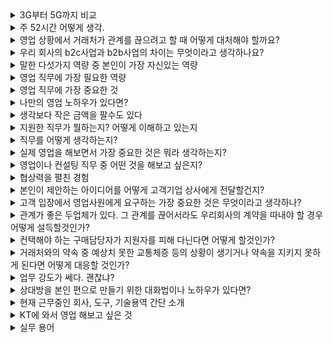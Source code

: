 <details markdown = "1">
<summary>3G부터 5G까지 비교</summary>
3G는 문자와 음성 서비스를 넘어, 동영상이나 화상 통화 등 멀티미디어 데이터 전송을 가능하게 한 첫번째 기술입니다.<br>
다음 4G는 이전 세대보다 훨씬 빠른 데이터 전송을 제공. 정지 상태 1Gbps, 이동 중에는 100Mbps 이상 속도로, 다양한 네트워크 망 연결 가능<br>
5G는 기존 4G LTE 보다 훨씬 빠른 데이터 전송속도, 넓은 대역폭, 그리고 낮은 지연시간을 특징으로 합니다.<br>
이를 통해 고화질 비디오 스트리밍, 증강현실이나 가상현실 같은 멀티미디어 콘텐츠를 실시간으로 즐기는데 이점을 제공하는 기술입니다.<br>
</details>

<details markdown = "1">
<summary>주 52시간 어떻게 생각.</summary>
네, 주 52시간 근무제의 취지는 분명히 긍정적인 방향으로 설정되었다고 생각합니다. 그러나 업계 현장에서는 근무제와 다르게 52시간을 초과하여 근무하는 경우가 적지 않았습니다. 이는 업무의 특성상 긴급한 요구사항이나 프로젝트의 마감 기한 등으로 인해 불가피한 경우가 많았기 때문입니다. <br>
<br>
따라서 이 제도가 현장의 현실과 더 밀접하게 연동될 수 있도록 데이터를 기반으로 한 지속적인 모니터링과 보완이 필요하다고 생각합니다. 예를 들어, 유연근로제와 같은 대체 방안을 통해 업무 피크 시즌에는 탄력적으로 근무할 수 있도록 하고, 비수기에는 충분한 휴식을 보장받을 수 있는 시스템을 마련하는 것이 중요하다고 봅니다
</details>

<details markdown = "1">
<summary>영업 상황에서 거래처가 관계를 끊으려고 할 때 어떻게 대처해야 할까요?</summary>
만약 거래처가 관계를 끊으려고 한다면, 먼저 침착하게 거래처의 결정에 대한 이유를 파악하려고 노력할 것입니다. 거래처와의 솔직한 대화를 통해 문제의 근본 원인을 이해하고, 그들의 불만사항이나 요구사항을 정확히 파악하겠습니다. 그 후, 거래처의 필요와 우려를 해결할 수 있는 구체적이고 실질적인 해결책을 제시하며, 우리 제품이나 서비스가 장기적으로 그들에게 어떤 가치를 제공할 수 있는지를 강조하겠습니다.
나아가 유연한 조정을 통해 거래 조건을 재협상하는 등 적극적으로 문제를 해결하기 위해 노력할 것입니다. 이를통해 거래처와의 신뢰를 회복하고, 장기적인 관계 유지에 초점을 맞추겠습니다.
</details>

<details markdown = "1">
<summary>우리 회사의 b2c사업과 b2b사업의 차이는 무엇이라고 생각하나요? </summary>
KT의 B2C 사업은 개인 고객 또는 가정을 대상으로 하는 서비스를 제공합니다. 이는 모바일 네트워크, 인터넷 서비스, IPTV 등 일상생활에서 사용되는 통신 서비스를 포함하며, 전 국민과 가정이 이용할 수 있는 매우 보편적인 서비스입니다. B2C 시장은 국내에 한정되어 있으며, 소비자의 성별, 연령, 소득, 거주 지역 등에 따라 다양한 마케팅 전략을 구사합니다. 또한, 통신 서비스가 필수재로 여겨지기 때문에 경기 변동에 크게 영향을 받지 않고 비교적 안정된 수요를 가지고 있습니다.
<br>
반면, KT의 B2B 사업은 다른 기업들을 대상으로 합니다. 이는 기업용 인터넷, 기업 전화 서비스, 그리고 디지털 전환을 위한 다양한 솔루션을 포함합니다. B2B 사업은 통신 인프라와 데이터센터 시장에서의 강점을 바탕으로 하며, 스마트 모빌리티와 보안 솔루션과 같은 고도화된 기술적 서비스를 제공합니다. 기업 고객들의 필요에 맞춘 맞춤형 서비스를 제공하고, 긴 결정 과정과 구매 주기를 가지며, 종종 대규모 계약이 이루어집니다.
</details>

<details markdown = "1">
<summary>말한 다섯가지 역량 중 본인이 가장 자신있는 역량</summary>
저는 조율을 위한 의사소통 능력에 가장 자신있습니다.<br>
고등학교 1학년 1년동안 또래상담가라는 역할을 맡아 여러 친구들과 대화를 진행했던 경험이 있고, 경청을 기반으로 한 소통 방향을 확립했던거 같다~
이후 실무에서 수많은 이해관계가 얽혀 있는 사업들이 많았다. 이때 경청과 공감을 기반으로 각 이해관계자분들과 얘기를 하고, 중간에서 현실적이고 바람직한 방향을 제시함으로서 여러 사업을 수주했었다.<br>
제가 생각하는 KT는 여러 기술,부서,파트너사와 함께 업무를 진행할 상황이 있을걸로 생각합니다.<br>
제 역랑 기반으로 새롭고 가치있는 성과를 만들어 내고자 한다.
<br>
그다음으로는 추진력
</details>

<details markdown = "1">
<summary>영업 직무에 가장 필요한 역량</summary>
제가 생각하는 영업 직무에 가장 필요한 역량은 경청과 공감을 바탕으로 한 의사소통 능력이라고 생각합니다.<br><br>

한 건의 영업 성과를 만들기 위해서는 다양한 이해관계자들, 즉 고객, 사내 여러 부서, 협력사 등과의 조율 과정이 반드시 필요합니다.<br>
이때 각자의 니즈와 애로사항이 다르기 때문에, 단순히 내 입장을 전달하는 것이 아니라, 상대방의 입장을 충분히 경청하고, 서로 간의 조건과 상황을 고려해 현실적인 대안을 함께 고민하는 과정이 중요합니다.<br><br>

실제로 저도 업무 중, 여러 부서에서 업무 부담을 이유로 협조를 주저하던 사업을 조율을 통해 추진했던 경험이 있습니다. 이런 경험을 통해 느낀 건, 소통은 단순한 전달이 아니라, 연결의 역할을 해야 한다는 점이었습니다.<br><br>

</details>

<details markdown = "1">
<summary>영업 직무에 가장 중요한 것</summary>
저는 무엇보다 고객 지향적 태도가 가장 중요하다고 생각합니다.<br>
제품이나 솔루션에 대한 기술적 이해뿐만 아니라, 고객분들의 비즈니스적 목표나 과제를 경청하고 이에 대한 이해를 기반으로, 적합한 솔루션을 제안드리는것이 성과로 이어진다고생각하기 떄문입니다.<br>
<br> 
그리고 한가지 추가로 말씀드리자면 고객사 분들과 거짓 없이 소통하는 것도 중요하다고 생각합니다.<br>
미팅을 하다보면 수주하고 싶다는 욕심 때문에 안되는 기능을 된다 하거나, 확인이 필요한 사항을 내부 협의 없이 진행할 수 있습니다.<br>
하지만 영업사원은 자신이 하는 말에 책임을 져야 하기 때문에 가능한 것과 가능하지 않은 것의 선을 확실하게 알고 영업할 필요가 있습니다.<br>
무조건적으로 예스만 외치다 고객사와의 약속을 못 지킨다면 신뢰도 잃고, 최악의 경우 낙주를 할 수도 있기 떄문입니다.<br>
따라서 너무 무리해서 영업하다 신뢰를 잃는 것보다 거짓 없이 고객사를 대하는 것이 중요한 것 같습니다.<br>
</details>

</details>

<details markdown = "1">
<summary>나만의 영업 노하우가 있다면?</summary>
"저는 영업에서 가장 중요한 건 결국 신뢰라고 생각합니다. 그래서 저만의 노하우는, 고객에게 '이 사람이 진짜 우리 편에서 같이 일하려고 하는구나'라는 믿음을 주기 위해 행동으로 보여주는 겁니다.

예를 들어, 고객분이 보시기에 저는 단순히 계약을 따내기 위해 온 사람이 아니라, '이 문제를 함께 해결하겠다'는 의지가 느껴지도록 노력합니다. 실무 부서나 임원진을 설득해야 할 때도, 고객의 입장을 충분히 공유하면서 '이 기회를 수주하기 위해 제가 이렇게까지 움직이고 있다'는 걸 내부에도 꾸준히 보여주죠.

결국 고객도, 내부도 저의 진정성과 노력을 보고 마음을 열게 되는 것 같고, 이런 신뢰가 수주나 장기적인 관계로 이어지는 데 도움이 됐습니다."
</details>

<details markdown = "1">
<summary>생각보다 작은 금액을 팔수도 있다</summary>
저는 생각보다 작은 수익이 나는 제품이나 규모가 작은 사업을 진행하게 되더라도 큰 사업과 동일하게 업 , 
무진행을 할것입니다 지금은 비록 작은 상품일지라도 이러한 기업과의 조그마한 계약을 꾸준히 지속하다
보면 점점 신뢰도를 쌓으며 더 큰 사업으로 발전할 가능성이 있기 때문입니다.
</details>

<details markdown = "1">
<summary>지원한 직무가 뭘하는지? 어떻게 이해하고 있는지</summary>
고객분들의 AICT 관련 니즈를 파악하고, 맞춤형 솔루션을 기획,제안,실행까지 연결하는 업무로 이해하고 있습니다.<br>
특히 지역 기반의 고객분들에 맞추어 시장 및 타겟 분석을 통해 사업 기회를 발굴하고, 수익성과 실효성을 고려한 프로젝트 설계와 수행까지 담당하는 종합적인 직무로 이해하고 있습니다.
</details>

<details markdown = "1">
<summary>직무를 어떻게 생각하는지?</summary>
저는 B2B 컨설팅 및 세일즈 직무를 KT 동료들뿐만 아니라 파트너 분들이 힘들게 개발한 솔루션의 가치를 시장에 증명하고, 이를 고객에 니즈에 맞게 제안하여 실질적인 성과로 연결하는 역할이라고 생각합니다.

제가 KT에 입사하게 된다면, 저만의 고객친화적이고 시술적인 역량을 바탕으로, 솔루션의 가치를 시장에 증명하고 항상 목표 이상의 성과를 내는 지원자가 되고자 합니다.
</details>

<details markdown = "1">
<summary>실제 영업을 해보면서 가장 중요한 것은 뭐라 생각하는지?</summary>
저는 무엇보다 고객 지향적 태도가 가장 중요하다고 생각합니다.<br>
제품이나 솔루션에 대한 기술적 이해뿐만 아니라, 고객분들의 비즈니스적 목표나 과제를 경청하고 이에 대한 이해를 기반으로, 적합한 솔루션을 제안드리는것이 성과로 이어진다고생각하기 떄문입니다.<br>
<br> 
그리고 한가지 추가로 말씀드리자면 고객사 분들과 거짓 없이 소통하는 것도 중요하다고 생각합니다.<br>
미팅을 하다보면 수주하고 싶다는 욕심 때문에 안되는 기능을 된다 하거나, 확인이 필요한 사항을 내부 협의 없이 진행할 수 있습니다.<br>
하지만 영업사원은 자신이 하는 말에 책임을 져야 하기 때문에 가능한 것과 가능하지 않은 것의 선을 확실하게 알고 영업할 필요가 있습니다.<br>
무조건적으로 예스만 외치다 고객사와의 약속을 못 지킨다면 신뢰도 잃고, 최악의 경우 낙주를 할 수도 있기 떄문입니다.<br>
따라서 너무 무리해서 영업하다 신뢰를 잃는 것보다 거짓 없이 고객사를 대하는 것이 중요한 것 같습니다.<br>  
</details>

<details markdown = "1">
<summary>영업이나 컨설팅 직무 중 어떤 것을 해보고 싶은지?</summary>
저는 지금까지 고객의 RFI 대응부터 제안서 작성, 기술 협의, 최종 계약까지 영업과 컨설팅의 전 과정을 직접 수행해 본 경험이 있어, 두 역할 모두 자신 있습니다.<br><br>

개인적으로는 고객과의 접점을 넓히고 관계를 구축해나가는 영업 쪽에 흥미를 느끼고 있지만,
현재 근무 중인 회사에서는 오히려 제 컨설팅 역량을 더 높게 평가해 주시는 경우가 많았습니다.<br><br>

결론적으로는 영업과 컨설팅 모두 빠르게 적응해 성과를 낼 수 있다고 생각하며,
KT가 배정해주는 방향에 따라 유연하게 임할 준비가 되어 있습니다.
</details>

<details markdown = "1">
<summary>협상력을 펼친 경험</summary>
한 사례를 말씀드리면, 고객사와 SW 유지보수 계약을 논의하던 중<br>
예산 문제로 비용을 30% 이상 낮춰달라는 요청을 받은 적이 있습니다.<br>
<br>
하지만 당시 저희가 제안한 금액은 기술지원 리소스와 내부 인건비를 고려해 최소 마진으로 산출된 상황이었기 때문에
단순히 가격을 낮추긴 어려웠습니다 <br>.
<br>
그래서 저는 유지보수 범위를 핵심 항목 중심으로 조정하고<br> 고객사의 예산 집행 일정에 맞춰 분할 청구 방식을 제안드렸습니다.<br>
(예: 월 단위 할부 형태)
<br>
이 과정에서 내부 재무팀과도 협의하여 조율을 마쳤고, 결과적으로 고객사는 승인 부담을 줄일 수 있었고, 저희도 가격을 유지한 채 계약을 성사시킬 수 있었습니다.
</details>

<details markdown = "1">
<summary>본인이 제안하는 아이디어를 어떻게 고객기업 상사에게 전달할건지? </summary>
1차적으로 실무진분들에게 해당 솔루션이 고객사분께서 당면한 과제와 어떤 연관이 있고 효과를 줄 수 있을지 기술력과 레퍼런스를 정리하여 전달할 것 같습니다.<br>
전달 과정에서, 해당 내용 긍정적으로 검토 부탁드리며, 상사분께도 전달 부탁드린다라고 말씀드리거나 관련 문의사항이 있으시면 저희가 다시 한번 찾아 뵙겠다! 그때는 상사 분께도 한번 인사드리고 싶다라고 말씀드림 <br>
</details>

<details markdown="1"> 
  <summary>고객 입장에서 영업사원에게 요구하는 가장 중요한 것은 무엇이라고 생각하나?</summary>
고객 입장에서 영업사원에게 가장 바라는 점은 신뢰할 수 있는 파트너가 되어주는 것이라고 생각합니다.<br><br>

단순히 제품이나 서비스를 소개하는 사람이라기보다는, 내가 가진 문제를 제대로 이해하고, 해결책을 함께 고민해줄 사람을 원한다고 느꼈습니다.<br><br>

그래서 저는 고객과의 미팅에서는 먼저 충분히 이야기를 듣고,
그 니즈를 바탕으로 기술적·상황적으로 실현 가능한 제안을 드리려 노력해왔습니다.<br><br>

결국 고객이 가장 신뢰하고 다시 찾는 영업사원은
“이 사람은 내 상황을 이해하고 진심으로 도와주려고 한다”는 인상을 주는 사람이라고 생각합니다.
</details>

<details markdown = "1">
<summary>관계가 좋은 두업체가 있다. 그 관계를 끊어서라도 우리회사의 계약을 따내야 할 경우 어떻게 설득할것인가?</summary>
만약 관계가 좋은 두 업체사이에서 저희 회사의 계약을 따내야 한다면, 저는 타 제품에 비해 저희 제품이 고객사의 비즈니스적 목표나 성장에 어떻게 기여할 수 있는지를 명확하게 제시할 것 같습니다.
그리고 저는 고객분들에게 제가 단순히 제품을 판매하는 것 뿐 아니라, 고객분들의 성공을 위해 진정으로 함께하는 파트너임을 행동을 통해 보여드릴것 같습니다.<br>
</details>

<details markdown = "1">
<summary>컨택해야 하는 구매담당자가 지원자를 피해 다닌다면 어떻게 할것인가?</summary>
우선 담당자분께서 바쁘거나 다른 우선순위에 집중 하시는 경우라면, 고객분의 입장을 이해하려고 노력할 것입니다.
만약 저희의 제품이 마음에 들지 않으셔서 저를 피해 다니신다면, 이메일이나 메세지를 통해 저희 제품에 이점과 고객분들의 비즈니스에 어떤 영향을 미칠 수 있는지 보내드려, 마음을 돌리기 위해 노력하겠습니다.
</details>

<details markdown = "1">
<summary>거래처와의 약속 중 예상치 못한 교통체증 등의 상황이 생기거나 약속을 지키지 못하게 된다면 어떻게 대응할 것인가?</summary>
예상치 못한 교통체증과 같은 상황이 발생한다면, 가능한 빨리 거래처에 연락해서 상황을 알리고, 사과의 말을 전하고 예상 도착 시간을 알려드릴거 같습니다.<br>
그리고 이런 상황이 다시는 발생하지 않도록, 약속 시간을 보다 여유롭게 잡거나, 1시간 정도 일찍 도착할것 같습니다.<br>
</details>


<details markdown = "1">
<summary>업무 강도가 쎄다. 괜찮냐?</summary>
고객사분들과 일을 하는 과정에서 야근이나 주말근무도 불가피 할 수 있다고 생각합니다.<br>
이때 제 업무 능력을 성장시킨다는 마음가짐과 저희 동료분들의 노력을 증명한다는 책임감을 바탕으로 성실히 업무에 임하도록 하겠습니다.
</details>

<details markdown = "1">
<summary>상대방을 본인 편으로 만들기 위한 대화법이나 노하우가 있다면? </summary>
저는 상대방의 이야기를 경청하고, 상대방의 의견을 존중하는 것에서 시작된다고 생각합니다.
이때 상대방의 감정과 동기를 이해하고 그에 맞게 공감함으로서, 상대방에게 신뢰감을 줄 수 있고, 제게 마음을 좀더 열 수 있다고 생각합니다.
</details>

<details markdown = "1">
<summary>현재 근무중인 회사, 도구, 기술용역 간단 소개 </summary>
당사는 미션크리티컬 산업에서 SW 검증과 개발을 주로 하고 있는 업체입니다.<br>
여기서 미션크리티컬 이라는 단어를 간단히 설명드리자면, 작은 코드 실수가 인명 피해와 같은 치명적인 결과를 야기할 수 있는 산업을 뜻하고, 저희는 이러한 산업에서 20년 이상 SW 검증과 개발 노하우를 쌓아온 기업입니다.<br>
자동차, 국방, 원자력 산업을 필두로 금융, 로봇, 의료 산업으로의 사업을 키워나가고 있으며, 자동차 도메인에서는 국내 가장 많은 인력과 레퍼런스,기술력을 보유하고 있는 업체입니다.<br>  
저희는 크게 3가지 영역에서 사업을 영위하고 있습니다.<br> 우선 저희는 자체 기술로 개발한 SW 검증도구를 판매하고 있습니다. 그리고 SW 개발과 검증 기술용역 사업 또한 진행하고 있으며, 최근에는 검증 트렌드에 맞게 AI 와 빅데이터 기반 시스템에 대한 검증 기술력을 키워나가고 있습니다.<br>
<br>
요즘 테스팅 시장에서 가장 기본적으로 진행하는 것이 정적 검증과 동적 검증입니다.<br>
정적분석은 코드를 실제로 실행하지 않고 소스코드 자체를 분석해 런타임 에러, 코딩 규칙검사, 품질 메트릭을 검출하는 것
동적 분석은 코드를 실제로 실행시키면서 런타임 환경에서의 오류(메모리릭, 버퍼오버플로우)를 탐지하는 것
단위 테스트는 개별 모듈이 정확히 동작하는지 확인하는 것이고, 통합 테스트는 모듈 간에 결합 시 정상적으로 작동하는지 확인하는 과정
<br>
저희는 정적검증은 A라는 도구로 지원드리고, 동적 검증은 B라는 통해 지원드리고 있습니다.<br>
두 도구 다 국내에서 개발된 도구이지만, SGS TUV나 CWE와 같은 국제적 인증을 받은 도구입니다.<br>
<br>
A를 사용하시면 코드 실행하지 않고도 일부 런타임 에러 검출이 가능ㅇ합니다. 또한 산업군에서 요구되는 다양한 국제 표준을 기반으로, 현재 소스코드가 이를 잘 지키고 있는지 확인하실 수 있습니다. 또한 한국 완성차 업체에서 요구하는 사이버보안 코딩 규칙에 대응하실 수 있고, 코드의 상태 정보인 품질 메트릭 또한 측정하실 수 있습니다.<br>
<br>
B를 사용하시면 문장,분기,함수,함수 호출 커버리지뿐만 아니라 MC/DC 커버리지 까지 측정하실 수 있는 도구입니다.<br>
B를 통해 단위 통합 테스트를 수행하시면, 툴에서 내부적으로 코드를 분석하여 일부 TC를 자동으로 만들어 줍니다. 예를들어 구문 커버리지 50%라는 문구가 나왓을시, 나머지 50%의 코드를 확인하여 어떤 부분이 테스트가 안됐는지 확인하고, 인풋과 아웃풋을 기반으로 TC를 만들어 테스트 커버리지를 채워나가는 도구입니다.<br>
</details>



<details markdown="1"> <summary>KT에 와서 영업 해보고 싶은 것</summary>
제가 KT에 입사하게 된다면, **MPC(매니지드 플랫폼 클라우드)**를 중심으로 한 제안을 적극적으로 해보고 싶습니다.<br><br>

현재 자동차 산업에서는 **SDV(소프트웨어 정의 차량)**와 시뮬레이션 기반 검증이 핵심 트렌드로 자리잡고 있으며,
이에 따라 생성되는 대용량 데이터의 저장, 분석, 보안 관리에 대한 수요가 빠르게 증가하고 있습니다.<br><br>

실제 현업 미팅에서 고객분들로부터<br>
“경영진이 AI나 클라우드에 관심은 많은데, 실제 도입 시 보안과 비용 이슈 때문에 어려움이 있다”는
VoC를 자주 들은 바 있습니다.<br><br>

이러한 고객의 고민에 대응해, 구독형 과금 구조와 하이브리드 클라우드의 유연성, 보안성, 비용 효율성을 함께 설명드림으로써
기술적 이해에 기반한 설득력 있는 제안으로 성과를 내보고 싶습니다.<br>
<br>
+ 물류 자동화에 관심이 있으신 고객분들께 KT 하이오더 + 서빙로봇을 함께 제안드리고자 한다.<br>
</details>

<details markdown="1"> <summary>실무 용어</summary>
: ``RFI->RFP-> RFQ``  보통 대기업이나 공공기관 대상. 복수 벤더 대상 비교 평가 입찰하고. 정량평가 + 정성평가. 가격 외에도 기술력, 제안서 품질, 기업 신뢰도 등 다면적 평가. 계약은 최종 우선협상대상자 선정 후 채결<br>
: `수의 계약`은 입찰없이 발주처와 특정 업체 간 직접 계약을 체결하는 것. 대부분 기존 고객 기반으로 진행. 예를들어 기존 유지보수 계약 연장 및 추가 라이선스 구매.<br> 
- RFI(Request for Information) : 고객분께서 정보 수집 차원에서 회사나 제품에 대한 정보 요청<br>
- RFP(Request for Proprosal) : 고객분께서 제안서를 요청하는 공식 문서<br>
- RFQ(Quotation) : 견적 제출 요청<br>
- Lead : 잠재 고객 <br>
- PoC : 제안 솔루션이 실제 구현 가능한지 사전 테스트<br>
- Pilot : 고객 환경에서 제한적으로 기능 테스트 <br>
- UpSell : 기존 고객에게 상위 서비스 판매<br>
- Cross-Sell : 기존 고객에게 다른 제품/서비스 추가 판매<br>
- ROI(Retrun on investment) : 투자 대비 수익률<br>
- TCO(Total Cost of Onwership) : 총 소유 비용(제품가격 + 유지보수 비용) <br>
- NDA : 비밀유지<br>
- MSA : 마스터 계약서 (여러 건의 계약 반복 진행 시, 공통적인 조건을 한번에 묶어 정해놓는 계약)<br>
- 플로팅 라이선스 : 동시 접속 수 기준 라이선스<br>
- CRM : 고객관계관리 시스템<br>
- 온 프레미스 : 고객 자체 서버에 설치하는 방식<br>
- 프리 세일즈 : 계약전 기술 제안 및 컨설팅<br>
- 노드락 : 고정된 한개의 PC에서만 사용 가능한 라이선스<br>
</details>





